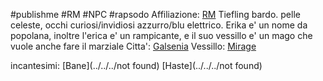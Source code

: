 #publishme #RM #NPC #rapsodo
Affiliazione: [RM](Rapsodi.md) 
Tiefling bardo. pelle celeste, occhi curiosi/invidiosi azzurro/blu elettrico.
Erika e' un nome da popolana, inoltre l'erica e' un rampicante, e il suo vessillo e' un mago che vuole anche fare il marziale
Citta': [Galsenia](../../places/Galsenia.md)
Vessillo: [Mirage](Mirage.md)

incantesimi: 
[Bane](../../../not found)
[Haste](../../../not found)

